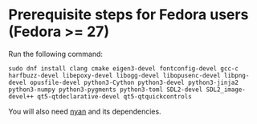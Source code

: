 # Prerequisite steps for Fedora users (Fedora >= 27)

Run the following command:

`sudo dnf install clang cmake eigen3-devel fontconfig-devel gcc-c harfbuzz-devel libepoxy-devel libogg-devel libopusenc-devel libpng-devel opusfile-devel python3-Cython python3-devel python3-jinja2 python3-numpy python3-pygments python3-toml SDL2-devel SDL2_image-devel++ qt5-qtdeclarative-devel qt5-qtquickcontrols`

You will also need [nyan](https://github.com/SFTtech/nyan/blob/master/doc/building.md) and its dependencies.
